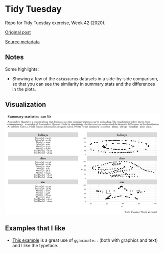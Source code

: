 # Tidy Tuesday
Repo for Tidy Tuesday exercise, Week 42 (2020).

[Original post](http://www.thefunctionalart.com/2016/08/download-datasaurus-never-trust-summary.html)

[Source metadata](https://github.com/rfordatascience/tidytuesday/blob/master/data/2020/2020-10-13/readme.md)

## Notes  

Some highlights:

*  Showing a few of the `datasaurus` datasets in a side-by-side comparison, so that you can see the similarity in summary stats and the differences in the plots.  

## Visualization  

![](https://github.com/mrafa3/tidy_tuesday/blob/master/2020/week42/graphics/datasaurus_viz.png)

## Examples that I like 

*  [This example](https://twitter.com/JDavison_/status/1315979506541301761?s=19) is a great use of `gganimate::` (both with graphics and text) and I like the typeface.